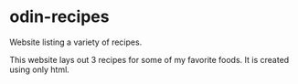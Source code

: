 # odin-recipes
Website listing a variety of recipes.

This website lays out 3 recipes for some of my favorite foods. It is created
using only html.